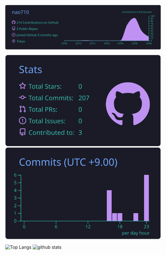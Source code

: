 ![](https://raw.githubusercontent.com/nao710/nao710/main/profile-summary-card-output/tokyonight/0-profile-details.svg)

![](https://raw.githubusercontent.com/nao710/nao710/main/profile-summary-card-output/tokyonight/3-stats.svg)
![](https://raw.githubusercontent.com/nao710/nao710/main/profile-summary-card-output/tokyonight/4-productive-time.svg)

<p align="left"> 
  <img alt="Top Langs" height="150px" src="https://github-readme-stats.vercel.app/api/top-langs/?username=nao710&layout=compact&show_icons=true&theme=tokyonight" />
  <img alt="github stats" height="150px" src="https://github-readme-stats.vercel.app/api?username=nao710&theme=tokyonight&show_icons=ture" />
</p>

